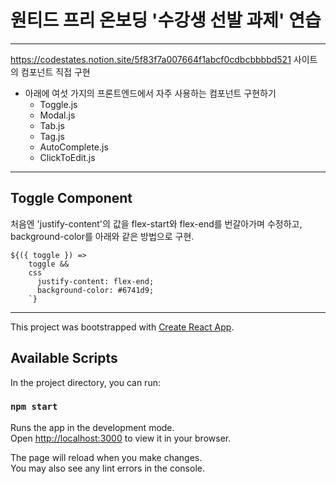 # 원티드 프리 온보딩 '수강생 선발 과제' 연습

---

https://codestates.notion.site/5f83f7a007664f1abcf0cdbcbbbbd521 사이트의 컴포넌트 직접 구현

- 아래에 여섯 가지의 프론트엔드에서 자주 사용하는 컴포넌트 구현하기
  - Toggle.js
  - Modal.js
  - Tab.js
  - Tag.js
  - AutoComplete.js
  - ClickToEdit.js

---

## Toggle Component

처음엔 'justify-content'의 값을 flex-start와 flex-end를 번갈아가며 수정하고, background-color를 아래와 같은 방법으로 구현.

```
${({ toggle }) =>
    toggle &&
    css`
      justify-content: flex-end;
      background-color: #6741d9;
    `}
```

---

This project was bootstrapped with [Create React App](https://github.com/facebook/create-react-app).

## Available Scripts

In the project directory, you can run:

### `npm start`

Runs the app in the development mode.\
Open [http://localhost:3000](http://localhost:3000) to view it in your browser.

The page will reload when you make changes.\
You may also see any lint errors in the console.
